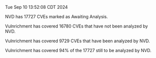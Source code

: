 Tue Sep 10 13:52:08 CDT 2024

NVD has 17727 CVEs marked as Awaiting Analysis.

Vulnrichment has covered 16780 CVEs that have not been analyzed by NVD.

Vulnrichment has covered 9729 CVEs that have been analyzed by NVD.

Vulnrichment has covered 94% of the 17727 still to be analyzed by NVD.

